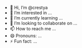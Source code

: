 - 👋 Hi, I’m @crestya
- 👀 I’m interested in ...
- 🌱 I’m currently learning ...
- 💞️ I’m looking to collaborate on ...
- 📫 How to reach me ...
- 😄 Pronouns: ...
- ⚡ Fun fact: ...

<!---
crestya/crestya is a ✨ special ✨ repository because its `README.md` (this file) appears on your GitHub profile.
You can click the Preview link to take a look at your changes.
--->
